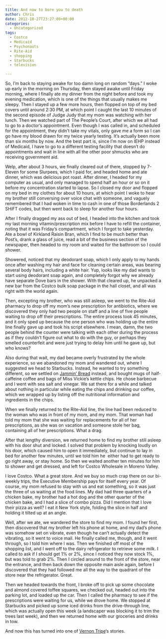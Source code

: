 ```yaml
---
title: And now to bore you to death
author: Chris
date: 2012-10-27T23:27:09+00:00
categories:
  - Uncategorized
tags:
  - Costco
  - Medicaid
  - Psychonauts
  - Rite-Aid
  - shopping
  - Starbucks
  - television

---
```

So, I&#8217;m back to staying awake for too damn long on random &#8220;days.&#8221; I woke up early in the morning on Thursday, then stayed awake until Friday morning, where I finally ate my dinner from the night before and took my evening medication, which is one of the things that usually makes me sleepy. Then I stayed up a few more hours, then flopped on top of my bed covers until around 2:30 PM, at which point I caught the last 10 minutes of the second episode of Judge Judy that my mom was watching with her lunch. Then we watched part of The People&#8217;s Court, after which we all had to go to a doctor&#8217;s appointment. Even though I was called in, and scheduled for the appointment, they didn&#8217;t take my vitals, only gave me a form so I can go have my blood drawn for my twice yearly testing. It&#8217;s actually been more than six months by now. And the best part is, since I&#8217;m now on IEHP instead of Medicaid, I have to go to a different testing facility that doesn&#8217;t do appointments and wait in line with all the other poor shmucks who are receiving government aid.

Welp, after about 3 hours, we finally cleared out of there, stopped by 7-Eleven for some Slurpees, which I paid for, and headed home and ate dinner, which was delicious pot roast. After dinner, I headed for my computer as usual, and only managed to spend half an hour or so on it before my concentration started to lapse. So I closed my door and flopped on my bed in my clothes for about 10 hours, at which point I woke to hear my brother still conversing over voice chat with someone, and vaguely remembered that I had woken in time to cash in one of those Borderlands 2 SHiFT codes, but then went back to sleep for another four hours.

After I finally dragged my ass out of bed, I headed into the kitchen and took my last morning vitamin/prescription mix before I have to refill the container, noting that it was Friday&#8217;s compartment, which I forgot to take yesterday. Ate a bowl of Kirkland Raisin Bran, which I find to be much better than Post&#8217;s, drank a glass of juice, read a bit of the business section of the newspaper, then headed to my room and waited for the bathroom so I could shower.

Showered, noticed that my deodorant soap, which I only apply to my hands once after washing my hair and face for cleaning certain areas, was bearing several body hairs, including a white hair. Yup, looks like my dad wants to start using deodorant soap again, and completely forgot why we already have separate Dove bars in the shower. With that cleared up, he unpacked a new bar from the Costco bulk soap package in the hall closet, and all was right with the world again.

Then, excepting my brother, who was still asleep, we went to the Rite-Aid pharmacy to drop off my mom&#8217;s new prescription for antibiotics, where we discovered they only had two people on staff and a line of five people waiting to drop off their prescriptions. The entire process took 45 minutes, and it only sped up because the one person who was holding up the entire line finally gave up and took his script elsewhere. I mean, damn, the two people behind the counter were talking with each other during the process as if they couldn&#8217;t figure out what to do with the guy, or perhaps they smelled counterfeit and were just trying to delay him until he gave up, but who knows?

Also during that wait, my dad became overly frustrated by the whole experience, so we abandoned my mom and wandered out, where I suggested we head to Starbucks. Instead, he wanted to try something different, so we settled on [Jammin&#8217; Bread][1] instead, and bought mugs of half-caffeine coffee and bags of Miss Vickie&#8217;s kettle chips. He chose barbecue and I went with sea salt and vinegar. We sat there for a while and talked about nothing in particular while eating the chips and drinking our coffee, which we wrapped up by listing off the nutritional information and ingredients in the chips.

When we finally returned to the Rite-Aid line, the line had been reduced to the woman who was in front of my mom, and my mom. That woman had told my mom that she was waiting for replacements for all of her prescriptions, as she was on vacation and someone stole her bag, containing all of her prescriptions. What a drag.

After that lengthy diversion, we returned home to find my brother still asleep with his door shut and locked. I solved that problem by knocking loudly on his door, which caused him to open it immediately, but continue to lay in bed for another few minutes, until we told him he  either had to get ready to go right away, or stay home. So then we waited another ten minutes for him to shower and get dressed, and left for Costco Wholesale in Moreno Valley.

I love Costco. What a great store. And we buy so much crap there on our bi-weekly trips, the Executive Membership pays for itself every year. Of course, my mom refused to stay with us and eat something, so it was just the three of us waiting at the food lines. My dad had three quarters of a chicken bake, my brother had a hot dog and the other quarter of the chicken bake, and I had a slice of combo pizza. Did I mention that I love their pizza as well? I eat it New York style, folding the slice in half and holding it tilted up at an angle.

Well, after we ate, we wandered the store to find my mom. I found her first, then discovered that my brother left his phone at home, and my dad&#8217;s phone was somehow set on vibrate, even though he can&#8217;t actually detect the vibrating, so it went to voice mail. He finally called me, though, and it went through, so I told him where I was. Then we finished off most of the shopping list, and I went off to the dairy refrigerator to retrieve some milk. I called to ask if I should get 1% or 2%, since I noticed they now stock 1%, but was told to grab 2%. Then I circled around to the front of the store, near the entrance, and then back down the opposite main aisle again, before I discovered that they had followed me all the way to the quadrant of the store near the refrigerator. Great.

Then we headed towards the front, I broke off to pick up some chocolate and almond covered toffee squares, we checked out, headed out into the parking lot, and loaded up the car. Then I called the pharmacy to see if the prescriptions were waiting for us, while we drove home. We stopped at Starbucks and picked up some iced drinks from the drive-through line, which was actually open this week (a landscaper was blocking it to trim the trees last week), and then we returned home with our groceries and drinks in tow.

And now this has turned into one of [Vernon Tripe][2]&#8216;s stories.

 [1]: https://plus.google.com/109550762830987961141/about
 [2]: http://psychonauts.wikia.com/wiki/Vernon_Tripe
